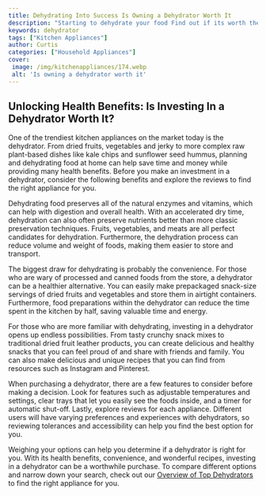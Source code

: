 ```yaml
---
title: Dehydrating Into Success Is Owning a Dehydrator Worth It
description: "Starting to dehydrate your food Find out if its worth the investment by reading this blog post about the pros and cons of owning a dehydrator"
keywords: dehydrator
tags: ["Kitchen Appliances"]
author: Curtis
categories: ["Household Appliances"]
cover: 
 image: /img/kitchenappliances/174.webp
 alt: 'Is owning a dehydrator worth it'
---
```

## Unlocking Health Benefits: Is Investing In a Dehydrator Worth It?

One of the trendiest kitchen appliances on the market today is the dehydrator. From dried fruits, vegetables and jerky to more complex raw plant-based dishes like kale chips and sunflower seed hummus, planning and dehydrating food at home can help save time and money while providing many health benefits. Before you make an investment in a dehydrator, consider the following benefits and explore the reviews to find the right appliance for you. 

Dehydrating food preserves all of the natural enzymes and vitamins, which can help with digestion and overall health. With an accelerated dry time, dehydration can also often preserve nutrients better than more classic preservation techniques. Fruits, vegetables, and meats are all perfect candidates for dehydration. Furthermore, the dehydration process can reduce volume and weight of foods, making them easier to store and transport. 

The biggest draw for dehydrating is probably the convenience. For those who are wary of processed and canned foods from the store, a dehydrator can be a healthier alternative. You can easily make prepackaged snack-size servings of dried fruits and vegetables and store them in airtight containers. Furthermore, food preparations within the dehydrator can reduce the time spent in the kitchen by half, saving valuable time and energy.

For those who are more familiar with dehydrating, investing in a dehydrator opens up endless possibilities. From tasty crunchy snack mixes to traditional dried fruit leather products, you can create delicious and healthy snacks that you can feel proud of and share with friends and family. You can also make delicious and unique recipes that you can find from resources such as Instagram and Pinterest. 

When purchasing a dehydrator, there are a few features to consider before making a decision. Look for features such as adjustable temperatures and settings, clear trays that let you easily see the foods inside, and a timer for automatic shut-off. Lastly, explore reviews for each appliance. Different users will have varying preferences and experiences with dehydrators, so reviewing tolerances and accessibility can help you find the best option for you.

Weighing your options can help you determine if a dehydrator is right for you. With its health benefits, convenience, and wonderful recipes, investing in a dehydrator can be a worthwhile purchase. To compare different options and narrow down your search, check out our [Overview of Top Dehydrators](./pages/appliance-overview) to find the right appliance for you.
